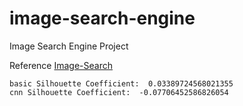 # image-search-engine
Image Search Engine Project

Reference [Image-Search](https://feehi.com/view/1723)

```
basic Silhouette Coefficient:  0.03389724568021355
cnn Silhouette Coefficient:  -0.07706452586826054
```
